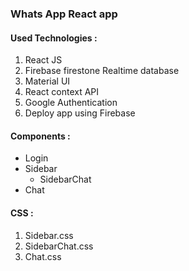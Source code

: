 ### Whats App React app

#### Used Technologies : 
1. React JS
2. Firebase firestone Realtime database
3. Material UI
4. React context API
5. Google Authentication
6. Deploy app using Firebase


#### Components :
* Login
* Sidebar
  * SidebarChat
* Chat 




#### CSS :
1. Sidebar.css
2. SidebarChat.css
3. Chat.css
